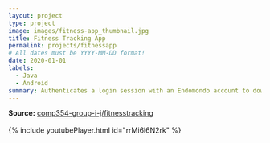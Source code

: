 ```yaml
---
layout: project
type: project
image: images/fitness-app_thumbnail.jpg
title: Fitness Tracking App
permalink: projects/fitnessapp
# All dates must be YYYY-MM-DD format!
date: 2020-01-01
labels:
  - Java
  - Android
summary: Authenticates a login session with an Endomondo account to download fitness training data to a smart phone or tablet. Data is used to make predictions based on moving averages.
---
```

**Source:** <a href="https://github.com/comp354-group-i-j/fitnesstracking"><i class="large github icon"></i>comp354-group-i-j/fitnesstracking</a>  
<br>
{% include youtubePlayer.html id="rrMi6l6N2rk" %}  
<br>
